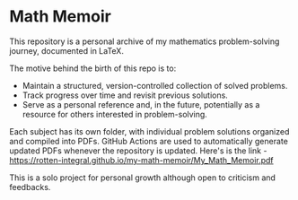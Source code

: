 # Math Memoir

This repository is a personal archive of my mathematics problem-solving journey, documented in LaTeX.

The motive behind the birth of this repo is to:
- Maintain a structured, version-controlled collection of solved problems.
- Track progress over time and revisit previous solutions.
- Serve as a personal reference and, in the future, potentially as a resource for others interested in problem-solving.

Each subject has its own folder, with individual problem solutions organized and compiled into PDFs. GitHub Actions are used to automatically generate updated PDFs whenever the repository is updated. Here's is the link - https://rotten-integral.github.io/my-math-memoir/My_Math_Memoir.pdf

This is a solo project for personal growth although open to criticism and feedbacks. 
